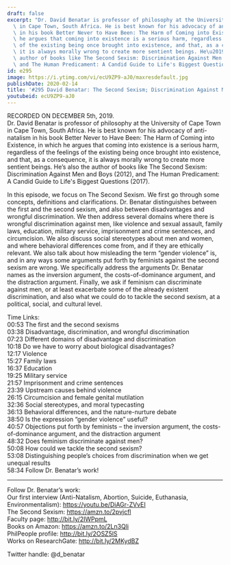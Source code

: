 ```yaml
---
draft: false
excerpt: "Dr. David Benatar is professor of philosophy at the University of Cape Town\
  \ in Cape Town, South Africa. He is best known for his advocacy of anti-natalism\
  \ in his book Better Never to Have Been: The Harm of Coming into Existence, in which\
  \ he argues that coming into existence is a serious harm, regardless of the feelings\
  \ of the existing being once brought into existence, and that, as a consequence,\
  \ it is always morally wrong to create more sentient beings. He\u2019s also the\
  \ author of books like The Second Sexism: Discrimination Against Men and Boys (2012),\
  \ and The Human Predicament: A Candid Guide to Life's Biggest Questions (2017)."
id: e295
image: https://i.ytimg.com/vi/ecU9ZP9-aJ0/maxresdefault.jpg
publishDate: 2020-02-14
title: '#295 David Benatar: The Second Sexism; Discrimination Against Men And Boys'
youtubeid: ecU9ZP9-aJ0
---
```

RECORDED ON DECEMBER 5th, 2019.  
Dr. David Benatar is professor of philosophy at the University of Cape Town in Cape Town, South Africa. He is best known for his advocacy of anti-natalism in his book Better Never to Have Been: The Harm of Coming into Existence, in which he argues that coming into existence is a serious harm, regardless of the feelings of the existing being once brought into existence, and that, as a consequence, it is always morally wrong to create more sentient beings. He’s also the author of books like The Second Sexism: Discrimination Against Men and Boys (2012), and The Human Predicament: A Candid Guide to Life's Biggest Questions (2017).

In this episode, we focus on The Second Sexism. We first go through some concepts, definitions and clarifications. Dr. Benatar distinguishes between the first and the second sexism, and also between disadvantages and wrongful discrimination. We then address several domains where there is wrongful discrimination against men, like violence and sexual assault, family laws, education, military service, imprisonment and crime sentences, and circumcision. We also discuss social stereotypes about men and women, and where behavioral differences come from, and if they are ethically relevant. We also talk about how misleading the term “gender violence” is, and in any ways some arguments put forth by feminists against the second sexism are wrong. We specifically address the arguments Dr. Benatar names as the inversion argument, the costs-of-dominance argument, and the distraction argument. Finally, we ask if feminism can discriminate against men, or at least exacerbate some of the already existent discrimination, and also what we could do to tackle the second sexism, at a political, social, and cultural level.


Time Links:  
00:53  The first and the second sexisms  
03:38  Disadvantage, discrimination, and wrongful discrimination   
07:23  Different domains of disadvantage and discrimination   
10:18  Do we have to worry about biological disadvantages?  
12:17  Violence  
15:27  Family laws  
16:37  Education  
19:25  Military service  
21:57  Imprisonment and crime sentences  
23:39  Upstream causes behind violence  
26:15  Circumcision and female genital mutilation  
32:36  Social stereotypes, and moral typecasting  
36:13  Behavioral differences, and the nature-nurture debate  
38:50  Is the expression “gender violence” useful?  
40:57  Objections put forth by feminists – the inversion argument, the costs-of-dominance argument, and the distraction argument  
48:32  Does feminism discriminate against men?  
50:08  How could we tackle the second sexism?  
53:08  Distinguishing people’s choices from discrimination when we get unequal results  
58:34  Follow Dr. Benatar’s work!

---

Follow Dr. Benatar’s work:  
Our first interview (Anti-Natalism, Abortion, Suicide, Euthanasia, Environmentalism): https://youtu.be/DiAGr-ZVvEI  
The Second Sexism: https://amzn.to/2pvjcfl  
Faculty page: http://bit.ly/2IWPpmL  
Books on Amazon: https://amzn.to/2Ln3Qli  
PhilPeople profile: http://bit.ly/2OSZ5lS  
Works on ResearchGate: http://bit.ly/2MKydBZ

Twitter handle: @d_benatar
